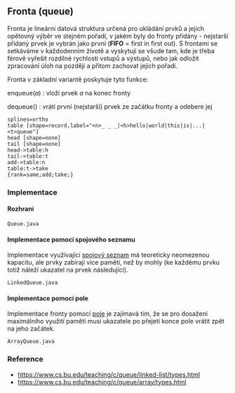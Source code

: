 ## Fronta (queue)

Fronta je lineární datová struktura určená pro ukládání prvků a jejich opětovný výběr ve stejném pořadí, v jakém byly do fronty přidány - nejstarší přidaný prvek je vybrán jako první (**FIFO** = first in first out). S frontami se setkáváme v každodenním životě a vyskytují se všude tam, kde je třeba férově vyřešit rozdílné rychlosti vstupů a výstupů, nebo jak odložit zpracování úloh na později a přitom zachovat jejich pořadí.

Fronta v základní variantě poskytuje tyto funkce:

enqueue(*a*)
: vloží prvek *a* na konec fronty

dequeue()
: vrátí první (nejstarší) prvek ze začátku fronty a odebere jej

```dot:digraph
splines=ortho
table [shape=record,label="<n>_ _ _|<h>hello|world|this|is|...|<t>queue"]
head [shape=none]
tail [shape=none]
head->table:h
tail->table:t
add->table:n
table:t->take
{rank=same;add;take;}
```

### Implementace

#### Rozhraní

```include:java
Queue.java
```

#### Implementace pomocí spojového seznamu

Implementace využívající [spojový seznam](wiki/datova-struktura-seznam) má teoreticky neomezenou kapacitu, ale prvky zabírají více paměti, než by mohly (ke každému prvku totiž náleží ukazatel na prvek následující).

```include:java
LinkedQueue.java
```

#### Implementace pomocí pole

Implementace fronty pomocí [pole](wiki/datova-struktura-pole) je zajímavá tím, že se pro dosažení maximálního využití paměti musí ukazatele po přejetí konce pole vrátit zpět na jeho začátek.

```include:java
ArrayQueue.java
```

### Reference

- https://www.cs.bu.edu/teaching/c/queue/linked-list/types.html
- https://www.cs.bu.edu/teaching/c/queue/array/types.html